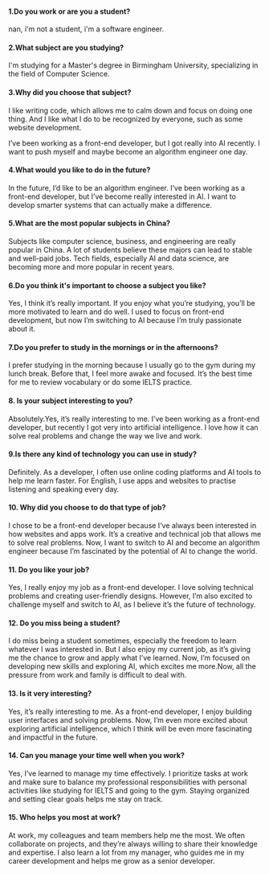 #### 1.Do you work or are you a student?

nan, i'm not a student, i'm a software engineer.

#### 2.What subject are you studying?

I'm studying for a Master's degree in Birmingham University, specializing in the field of Computer Science.

#### 3.Why did you choose that subject?

I like writing code, which allows me to calm down and focus on doing one thing. And I like what I do to be recognized by everyone, such as some website development.

I’ve been working as a front-end developer, but I got really into AI recently. I want to push myself and maybe become an algorithm engineer one day.

#### 4.What would you like to do in the future?

In the future, I’d like to be an algorithm engineer. I’ve been working as a front-end developer, but I’ve become really interested in AI. I want to develop smarter systems that can actually make a difference.

#### 5.What are the most popular subjects in China?

Subjects like computer science, business, and engineering are really popular in China. A lot of students believe these majors can lead to stable and well-paid jobs. Tech fields, especially AI and data science, are becoming more and more popular in recent years.

#### 6.Do you think it's important to choose a subject you like?

Yes, I think it’s really important. If you enjoy what you’re studying, you’ll be more motivated to learn and do well. I used to focus on front-end development, but now I’m switching to AI because I’m truly passionate about it.

#### 7.Do you prefer to study in the mornings or in the afternoons?

I prefer studying in the morning because I usually go to the gym during my lunch break. Before that, I feel more awake and focused. It’s the best time for me to review vocabulary or do some IELTS practice.

#### 8. Is your subject interesting to you?

Absolutely.Yes, it’s really interesting to me. I’ve been working as a front-end developer, but recently I got very into artificial intelligence. I love how it can solve real problems and change the way we live and work.

#### 9.Is there any kind of technology you can use in study?

Definitely. As a developer, I often use online coding platforms and AI tools to help me learn faster. For English, I use apps and websites to practise listening and speaking every day.

#### 10. Why did you choose to do that type of job?

I chose to be a front-end developer because I’ve always been interested in how websites and apps work. It’s a creative and technical job that allows me to solve real problems. Now, I want to switch to AI and become an algorithm engineer because I’m fascinated by the potential of AI to change the world.

#### 11. Do you like your job?

Yes, I really enjoy my job as a front-end developer. I love solving technical problems and creating user-friendly designs. However, I’m also excited to challenge myself and switch to AI, as I believe it’s the future of technology.

#### 12. Do you miss being a student?

I do miss being a student sometimes, especially the freedom to learn whatever I was interested in. But I also enjoy my current job, as it’s giving me the chance to grow and apply what I’ve learned. Now, I’m focused on developing new skills and exploring AI, which excites me more.Now, all the pressure from work and family is difficult to deal with.

#### 13. Is it very interesting?

Yes, it’s really interesting to me. As a front-end developer, I enjoy building user interfaces and solving problems. Now, I’m even more excited about exploring artificial intelligence, which I think will be even more fascinating and impactful in the future.

#### 14. Can you manage your time well when you work?

Yes, I’ve learned to manage my time effectively. I prioritize tasks at work and make sure to balance my professional responsibilities with personal activities like studying for IELTS and going to the gym. Staying organized and setting clear goals helps me stay on track.

#### 15. Who helps you most at work?

At work, my colleagues and team members help me the most. We often collaborate on projects, and they’re always willing to share their knowledge and expertise. I also learn a lot from my manager, who guides me in my career development and helps me grow as a senior developer.
